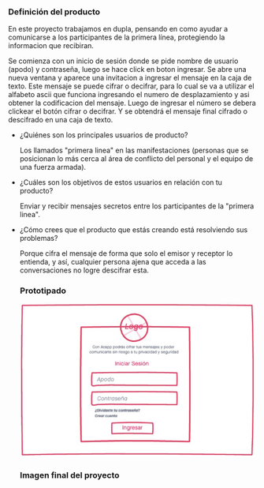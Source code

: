 ### Definición del producto

En este proyecto trabajamos en dupla, pensando en como ayudar a comunicarse a 
los participantes de la primera línea, protegiendo la informacion que recibiran.

Se comienza con un inicio de sesión donde se pide nombre de usuario (apodo) y contraseña, luego se hace click en boton ingresar.
Se abre una nueva ventana y aparece una invitacion a ingresar el mensaje en la caja de texto.
Este mensaje se puede cifrar o decifrar, para lo cual se va a utilizar el alfabeto ascii que funciona ingresando el numero de 
desplazamiento y asi obtener la codificacion del mensaje.
Luego de ingresar el número se debera clickear el botón cifrar o decifrar.
Y se obtendrá el mensaje final cifrado o descifrado en una caja de texto.

* ¿Quiénes son los principales usuarios de producto?

 	Los llamados "primera linea" en las manifestaciones (personas que se posicionan 
  lo más cerca al área de conflicto del personal y el equipo de una fuerza armada).
  

* ¿Cuáles son los objetivos de estos usuarios en relación con tu producto?

  Enviar y recibir mensajes secretos entre los participantes de la "primera linea".
  

* ¿Cómo crees que el producto que estás creando está resolviendo sus problemas?

  Porque cifra el mensaje de forma que solo el emisor y receptor lo entienda, y así, 
  cualquier persona ajena que acceda a las conversaciones no logre descifrar esta.
  
   ### Prototipado
   
   ![paginaPrincipal](p1.jpg)
  
  ### Imagen final del proyecto
  
  
  
